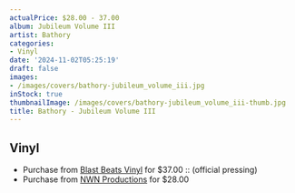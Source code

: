 ```yaml
---
actualPrice: $28.00 - 37.00
album: Jubileum Volume III
artist: Bathory
categories:
- Vinyl
date: '2024-11-02T05:25:19'
draft: false
images:
- /images/covers/bathory-jubileum_volume_iii.jpg
inStock: true
thumbnailImage: /images/covers/bathory-jubileum_volume_iii-thumb.jpg
title: Bathory - Jubileum Volume III
---
```


## Vinyl
* Purchase from [Blast Beats Vinyl](https://blastbeatsvinyl.com/products/bathory-jubileum-volume-iii-vinyl-record-lp-official-pressing) for $37.00 :: (official pressing)
* Purchase from [NWN Productions](http://shop.nwnprod.com/index.php?route=product/product&path=75&product_id=57030&sort=pd.name&order=ASC) for $28.00
